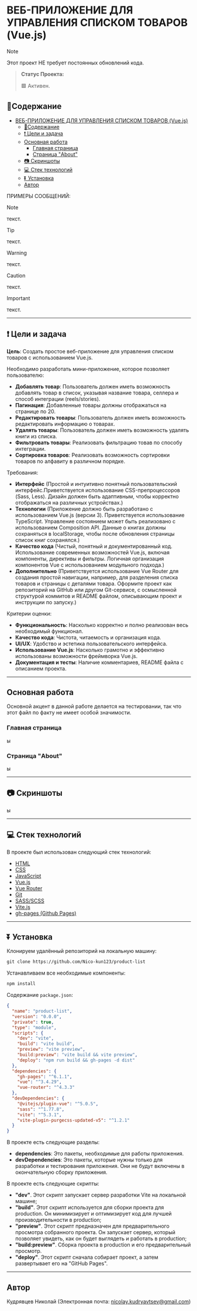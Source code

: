 # ВЕБ-ПРИЛОЖЕНИЕ ДЛЯ УПРАВЛЕНИЯ СПИСКОМ ТОВАРОВ (Vue.js)

> [!NOTE]
>
> Этот проект НЕ требует постоянных обновлений кода.

> **Статус Проекта:**
>
> 🟩 Активен.

## 📑Содержание

- [ВЕБ-ПРИЛОЖЕНИЕ ДЛЯ УПРАВЛЕНИЯ СПИСКОМ ТОВАРОВ (Vue.js)](#веб-приложение-для-управления-списком-товаров-vuejs)
  - [📑Содержание](#содержание)
  - [❗ Цели и задачa](#-цели-и-задачa)
  - [Основная работа](#основная-работа)
    - [Главная страница](#главная-страница)
    - [Страница "About"](#страница-about)
  - [📷 Скриншоты](#-скриншоты)
  - [💻 Стек технологий](#-стек-технологий)
  - [⏬ Установка](#-установка)
  - [Автор](#автор)

ПРИМЕРЫ СООБЩЕНИЙ:

> [!NOTE]
> текст.

> [!TIP]
> текст.

> [!WARNING]
> текст.

> [!CAUTION]
> текст.

> [!IMPORTANT]
> текст.

---

## ❗ Цели и задачa

**Цель**: Создать простое веб-приложение для управления списком товаров с использованием Vue.js.

Необходимо разработать мини-приложение, которое позволяет пользователю:

- **Добавлять товар**: Пользователь должен иметь возможность добавлять товар в список, указывая название товара, селлера и способ интеграции (reels/stories).
- **Пагинация**: Добавленные товары должны отображаться на странице по 20.
- **Редактировать товары**: Пользователь должен иметь возможность редактировать информацию о товарах.
- **Удалять товары**: Пользователь должен иметь возможность удалять книги из списка.
- **Фильтровать товары**: Реализовать фильтрацию товав по способу интеграции.
- **Сортировка товаров**: Реализовать возможность сортировки товаров по алфавиту в различном порядке.

Требования:

- **Интерфейс** (Простой и интуитивно понятный пользовательский интерфейс.Приветствуется использование CSS-препроцессоров (Sass, Less). Дизайн должен быть адаптивным, чтобы корректно отображаться на различных устройствах.)
- **Технологии** (Приложение должно быть разработано с использованием Vue.js (версии 3). Приветствуется использование TypeScript. Управление состоянием может быть реализовано с использованием Composition API. Данные о книгах должны сохраняться в localStorage, чтобы после обновления страницы список книг сохранялся.)
- **Качество кода** (Чистый, понятный и документированный код. Использование современных возможностей Vue.js, включая компоненты, директивы и фильтры. Логичная организация компонентов Vue с использованием модульного подхода.)
- **Дополнительно** (Приветствуется использование Vue Router для создания простой навигации, например, для разделения списка товаров и страницы с деталями товара. Оформите проект как репозиторий на GitHub или другом Git-сервисе, с осмысленной структурой коммитов и README файлом, описывающим проект и инструкции по запуску.)

Критерии оценки:

- **Функциональность**: Насколько корректно и полно реализован весь необходимый функционал.
- **Качество кода**: Чистота, читаемость и организация кода.
- **UI/UX**: Удобство и эстетика пользовательского интерфейса.
- **Использование Vue.js**: Насколько грамотно и эффективно использованы возможности фреймворка Vue.js.
- **Документация и тесты**: Наличие комментариев, README файла с описанием проекта.

---

## Основная работа

Основной акцент в данной работе делается на тестировании, так что этот файл по факту не имеет особой значимости.

### Главная страница

ы

### Страница "About"

ы

---

## 📷 Скриншоты

ы

---

## 💻 Стек технологий

В проекте был использован следующий стек технологий:

- [HTML](https://developer.mozilla.org/ru/docs/Learn/HTML/Introduction_to_HTML)
- [CSS](https://developer.mozilla.org/en-US/docs/Web/CSS)
- [JavaScript](https://developer.mozilla.org/en-US/docs/Web/JavaScript)
- [Vue.js](https://vuejs.org)
- [Vue Router](https://router.vuejs.org)
- [Git](https://git-scm.com/)
- [SASS/SCSS](https://sass-lang.com/)
- [Vite.js](https://vitejs.dev)
- [gh-pages (Github Pages)](https://docs.github.com/en/pages/getting-started-with-github-pages/creating-a-github-pages-site)

---

## ⏬ Установка

Клонируем удалённый репозиторий на локальную машину:

```markdown
git clone https://github.com/Nico-kun123/product-list
```

Устанавливаем все необходимые компоненты:

```markdown
npm install
```

Содержание <code>package.json</code>:

```json
{
  "name": "product-list",
  "version": "0.0.0",
  "private": true,
  "type": "module",
  "scripts": {
    "dev": "vite",
    "build": "vite build",
    "preview": "vite preview",
    "build:preview": "vite build && vite preview",
    "deploy": "npm run build && gh-pages -d dist"
  },
  "dependencies": {
    "gh-pages": "^6.1.1",
    "vue": "^3.4.29",
    "vue-router": "^4.3.3"
  },
  "devDependencies": {
    "@vitejs/plugin-vue": "^5.0.5",
    "sass": "^1.77.8",
    "vite": "^5.3.1",
    "vite-plugin-purgecss-updated-v5": "^1.2.1"
  }
}
```

В проекте есть следующие разделы:

- **dependencies**: Это пакеты, необходимые для работы приложения.
- **devDependencies**: Это пакеты, которые нужны только для разработки и тестирования приложения. Они не будут включены в окончательную сборку приложения.

В проекте есть следующие скрипты:

- **"dev"**. Этот скрипт запускает сервер разработки Vite на локальной машине;
- **"build"**. Этот скрипт используется для сборки проекта для production. Он минимизирует и оптимизирует код для лучшей производительности в production;
- **"preview"**. Этот скрипт предназначен для предварительного просмотра собранного проекта. Он запускает сервер, который позволяет увидеть, как он будет выглядеть и работать в production;
- **"build:preview"**. Сборка проекта в production и его предварительный просмотр.
- **"deploy"**. Этот скрипт сначала собирает проект, а затем развертывает его на "GitHub Pages".

---

## Автор

Кудрявцев Николай (Электронная почта: <nicolay.kudryavtsev@gmail.com>)

